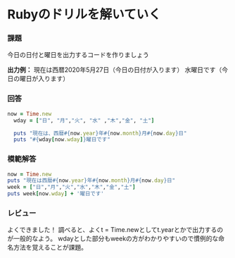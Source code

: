 # Rubyのドリルを解いていく
### 課題
今日の日付と曜日を出力するコードを作りましょう

**出力例：**
現在は西暦2020年5月27日（今日の日付が入ります）
水曜日です（今日の曜日が入ります）

### 回答

```ruby
now = Time.new
  wday = ["日", "月","火", "水" ,"木","金", "土"]

  puts "現在は、西暦#{now.year}年#{now.month}月#{now.day}日"
  puts "#{wday[now.wday]}曜日です"
```

### 模範解答

```ruby
now = Time.new
puts "現在は西暦#{now.year}年#{now.month}月#{now.day}日"
week = ["日","月","火","水","木","金","土"]
puts week[now.wday] + '曜日です'
```

### レビュー
よくできました！
調べると、よくt = Time.newとしてt.yearとかで出力するのが一般的なよう。
wdayとした部分もweekの方がわかりやすいので慣例的な命名方法を覚えることが課題。
